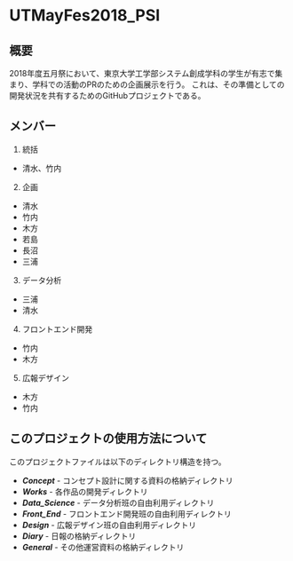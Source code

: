 # UTMayFes2018_PSI

## 概要
2018年度五月祭において、東京大学工学部システム創成学科の学生が有志で集まり、学科での活動のPRのための企画展示を行う。
これは、その準備としての開発状況を共有するためのGitHubプロジェクトである。

## メンバー
1. 統括
  - 清水、竹内
2. 企画
  - 清水
  - 竹内
  - 木方
  - 若島
  - 長沼
  - 三浦
3. データ分析
  - 三浦
  - 清水
4. フロントエンド開発
  - 竹内
  - 木方
5. 広報デザイン
  - 木方
  - 竹内

## このプロジェクトの使用方法について
このプロジェクトファイルは以下のディレクトリ構造を持つ。
- ***Concept*** - コンセプト設計に関する資料の格納ディレクトリ
- ***Works*** - 各作品の開発ディレクトリ
- ***Data_Science***  - データ分析班の自由利用ディレクトリ
- ***Front_End*** - フロントエンド開発班の自由利用ディレクトリ
- ***Design*** - 広報デザイン班の自由利用ディレクトリ
- ***Diary*** - 日報の格納ディレクトリ
- ***General*** - その他運営資料の格納ディレクトリ
